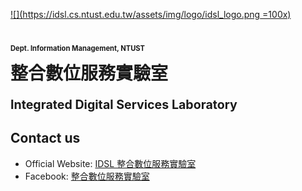 [![](https://idsl.cs.ntust.edu.tw/assets/img/logo/idsl_logo.png =100x)](https://idsl.cs.ntust.edu.tw/)

<h5>
    
</h5>
<h1>
  <p style="font-size: 40%;">Dept. Information Management, NTUST</p>
  整合數位服務實驗室
  <p style="font-size: 70%;">Integrated Digital Services Laboratory</p>  
</h1>

## Contact us
* Official Website: [IDSL 整合數位服務實驗室](https://idsl.cs.ntust.edu.tw/)
* Facebook: [整合數位服務實驗室](https://facebook.openinapp.co/idslcsntust) 